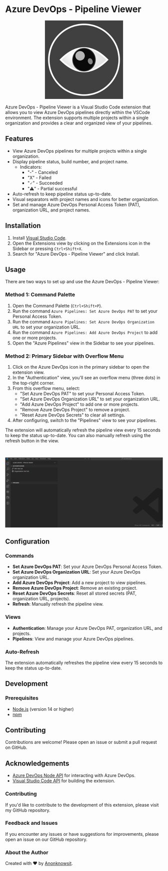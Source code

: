 # Azure DevOps - Pipeline Viewer

<p align=center>
<img src="azure-pipeline-viewer.jpeg"  width="250" height="250"> 
</p>

Azure DevOps - Pipeline Viewer is a Visual Studio Code extension that allows you to view Azure DevOps pipelines directly within the VSCode environment. The extension supports multiple projects within a single organization and provides a clear and organized view of your pipelines.

## Features

- View Azure DevOps pipelines for multiple projects within a single organization.
- Display pipeline status, build number, and project name.
  - Indicators:
    - "-" - Canceled
    - "X" - Failed
    - "🗸" - Succeeded
    - "⚠️" - Partial successful
- Auto-refresh to keep pipeline status up-to-date.
- Visual separators with project names and icons for better organization.
- Set and manage Azure DevOps Personal Access Token (PAT), organization URL, and project names.

## Installation

1. Install [Visual Studio Code](https://code.visualstudio.com/).
2. Open the Extensions view by clicking on the Extensions icon in the Sidebar or pressing `Ctrl+Shift+X`.
3. Search for "Azure DevOps - Pipeline Viewer" and click Install.

## Usage

There are two ways to set up and use the Azure DevOps - Pipeline Viewer:

### Method 1: Command Palette

1. Open the Command Palette (`Ctrl+Shift+P`).
2. Run the command `Azure Pipelines: Set Azure DevOps PAT` to set your Personal Access Token.
3. Run the command `Azure Pipelines: Set Azure DevOps Organization URL` to set your organization URL.
4. Run the command `Azure Pipelines: Add Azure DevOps Project` to add one or more projects.
5. Open the "Azure Pipelines" view in the Sidebar to see your pipelines.

### Method 2: Primary Sidebar with Overflow Menu

1. Click on the Azure DevOps icon in the primary sidebar to open the extension view.
2. In the "Authentication" view, you'll see an overflow menu (three dots) in the top-right corner.
3. From this overflow menu, select:
   - "Set Azure DevOps PAT" to set your Personal Access Token.
   - "Set Azure DevOps Organization URL" to set your organization URL.
   - "Add Azure DevOps Project" to add one or more projects.
   - "Remove Azure DevOps Project" to remove a project.
   - "Reset Azure DevOps Secrets" to clear all settings.
4. After configuring, switch to the "Pipelines" view to see your pipelines.

The extension will automatically refresh the pipeline view every 15 seconds to keep the status up-to-date. You can also manually refresh using the refresh button in the view.

<br>

![Alt Text](https://raw.githubusercontent.com/anonknowsit/ado-pipeline-viewer/master/Animation.gif)

## Configuration

### Commands

- **Set Azure DevOps PAT**: Set your Azure DevOps Personal Access Token.
- **Set Azure DevOps Organization URL**: Set your Azure DevOps organization URL.
- **Add Azure DevOps Project**: Add a new project to view pipelines.
- **Remove Azure DevOps Project**: Remove an existing project.
- **Reset Azure DevOps Secrets**: Reset all stored secrets (PAT, organization URL, projects).
- **Refresh**: Manually refresh the pipeline view.

### Views

- **Authentication**: Manage your Azure DevOps PAT, organization URL, and projects.
- **Pipelines**: View and manage your Azure DevOps pipelines.

### Auto-Refresh

The extension automatically refreshes the pipeline view every 15 seconds to keep the status up-to-date.

## Development

### Prerequisites

- [Node.js](https://nodejs.org/) (version 14 or higher)
- [npm](https://www.npmjs.com/)

## Contributing

Contributions are welcome! Please open an issue or submit a pull request on GitHub.

## Acknowledgements

- [Azure DevOps Node API](https://github.com/microsoft/azure-devops-node-api) for interacting with Azure DevOps.
- [Visual Studio Code API](https://code.visualstudio.com/api) for building the extension.

### Contributing

If you'd like to contribute to the development of this extension, please visit my GitHub repository.

### Feedback and Issues

If you encounter any issues or have suggestions for improvements, please open an issue on our GitHub repository.

### About the Author

Created with ❤️ by [Anonknowsit](https://github.com/anonknowsit).
